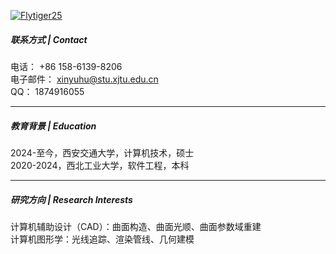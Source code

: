 [![Flytiger25](https://img.shields.io/badge/Flytiger25-github-blue?logo=github)](https://github.com/Flytiger25)

##### 联系方式 | Contact  
电话： +86 158-6139-8206  
电子邮件： xinyuhu@stu.xjtu.edu.cn  
QQ： 1874916055

---

##### 教育背景 | Education  
2024-至今，西安交通大学，计算机技术，硕士  
2020-2024，西北工业大学，软件工程，本科

---

##### 研究方向 | Research Interests  
计算机辅助设计（CAD）：曲面构造、曲面光顺、曲面参数域重建  
计算机图形学：光线追踪、渲染管线、几何建模  